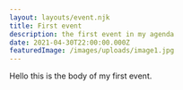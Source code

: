 ```yaml
---
layout: layouts/event.njk
title: First event
description: the first event in my agenda
date: 2021-04-30T22:00:00.000Z
featuredImage: /images/uploads/image1.jpg
---
```


Hello this is the body of my first event.
